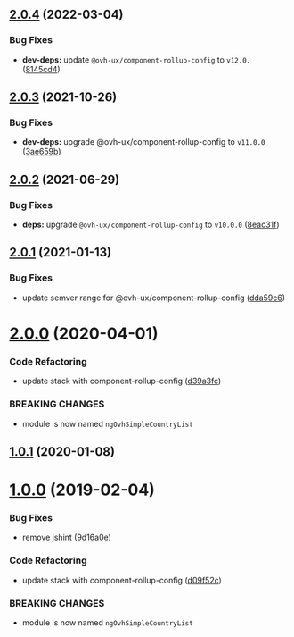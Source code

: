 ## [2.0.4](https://github.com/ovh/manager/compare/@ovh-ux/ng-ovh-simple-country-list@2.0.3...@ovh-ux/ng-ovh-simple-country-list@2.0.4) (2022-03-04)


### Bug Fixes

* **dev-deps:** update `@ovh-ux/component-rollup-config` to `v12.0.` ([8145cd4](https://github.com/ovh/manager/commit/8145cd44a34cec071db4b5267182705625951077))



## [2.0.3](https://github.com/ovh/manager/compare/@ovh-ux/ng-ovh-simple-country-list@2.0.2...@ovh-ux/ng-ovh-simple-country-list@2.0.3) (2021-10-26)


### Bug Fixes

* **dev-deps:** upgrade @ovh-ux/component-rollup-config to `v11.0.0` ([3ae659b](https://github.com/ovh/manager/commit/3ae659bea59244fd5660375b9dac52055cc374b0))



## [2.0.2](https://github.com/ovh/manager/compare/@ovh-ux/ng-ovh-simple-country-list@2.0.1...@ovh-ux/ng-ovh-simple-country-list@2.0.2) (2021-06-29)


### Bug Fixes

* **deps:** upgrade `@ovh-ux/component-rollup-config` to `v10.0.0` ([8eac31f](https://github.com/ovh/manager/commit/8eac31f81e46d1570c131cf55788d6435842ab6d))



## [2.0.1](https://github.com/ovh/manager/compare/@ovh-ux/ng-ovh-simple-country-list@2.0.0...@ovh-ux/ng-ovh-simple-country-list@2.0.1) (2021-01-13)


### Bug Fixes

* update semver range for @ovh-ux/component-rollup-config ([dda59c6](https://github.com/ovh/manager/commit/dda59c6b71cb4ad9ab98f06a0bf995a7eb45a1d9))



# [2.0.0](https://github.com/ovh/manager/compare/@ovh-ux/ng-ovh-simple-country-list@1.0.1...@ovh-ux/ng-ovh-simple-country-list@2.0.0) (2020-04-01)


### Code Refactoring

* update stack with component-rollup-config ([d39a3fc](https://github.com/ovh/manager/commit/d39a3fcf549db27cdd163ea493fca04b11127dda))


### BREAKING CHANGES

* module is now named `ngOvhSimpleCountryList`



## [1.0.1](https://github.com/ovh-ux/ng-ovh-simple-country-list/compare/v1.0.0...v1.0.1) (2020-01-08)



# [1.0.0](https://github.com/ovh-ux/ng-ovh-simple-country-list/compare/0.0.9...1.0.0) (2019-02-04)


### Bug Fixes

* remove jshint ([9d16a0e](https://github.com/ovh-ux/ng-ovh-simple-country-list/commit/9d16a0e))


### Code Refactoring

* update stack with component-rollup-config ([d09f52c](https://github.com/ovh-ux/ng-ovh-simple-country-list/commit/d09f52c))


### BREAKING CHANGES

* module is now named `ngOvhSimpleCountryList`



